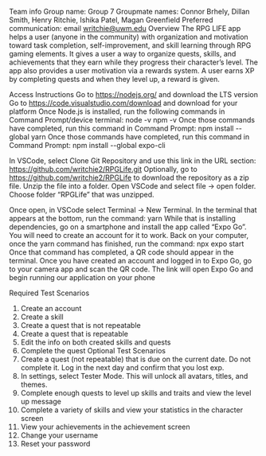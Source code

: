 Team info
Group name: Group 7
Groupmate names: Connor Brhely, Dillan Smith, Henry Ritchie, Ishika Patel, Magan Greenfield
Preferred communication: email writchie@uwm.edu
Overview
The RPG LIFE app helps a user (anyone in the community) with organization and motivation toward task completion, self-improvement, and skill learning through RPG gaming elements.  It gives a user a way to organize quests, skills, and achievements that they earn while they progress their character’s level.  The app also provides a user motivation via a rewards system.  A user earns XP by completing quests and when they level up, a reward is given.

Access Instructions
Go to https://nodejs.org/ and download the LTS version 
Go to https://code.visualstudio.com/download and download for your platform
Once Node.js is installed, run the following commands in Command Prompt/device terminal:
node -v
npm -v
Once those commands have completed, run this command in Command Prompt:
npm install --global yarn
Once those commands have completed, run this command in Command Prompt:
npm install --global expo-cli

In VSCode, select Clone Git Repository and use this link in the URL section:
https://github.com/writchie2/RPGLife.git 
Optionally, go to https://github.com/writchie2/RPGLife to download the repository as a zip file. Unzip the file into a folder. Open VSCode and select file -> open folder. Choose folder “RPGLife” that was unzipped. 

Once open, in VSCode select Terminal -> New Terminal. 
In the terminal that appears at the bottom, run the command:
yarn
While that is installing dependencies, go on a smartphone and install the app called “Expo Go”. You will need to create an account for it to work. 
Back on your computer, once the yarn command has finished, run the command: 
npx expo start
Once that command has completed, a QR code should appear in the terminal. Once you have created an account and logged in to Expo Go, go to your camera app and scan the QR code. The link will open Expo Go and begin running our application on your phone

Required Test Scenarios
1.	Create an account
2.	Create a skill
3.	Create a quest that is not repeatable
4.	Create a quest that is repeatable
5.	Edit the info on both created skills and quests
6.	Complete the quest 
Optional Test Scenarios
1.	Create a quest (not repeatable) that is due on the current date. Do not complete it. Log in the next day and confirm that you lost exp. 
2.	In settings, select Tester Mode. This will unlock all avatars, titles, and themes. 
3.	Complete enough quests to level up skills and traits and view the level up message
4.	Complete a variety of skills and view your statistics in the character screen 
5.	View your achievements in the achievement screen 
6.	Change your username
7.	Reset your password


